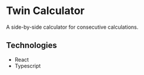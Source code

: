 # Twin Calculator

A side-by-side calculator for consecutive calculations.

## Technologies

- React
- Typescript